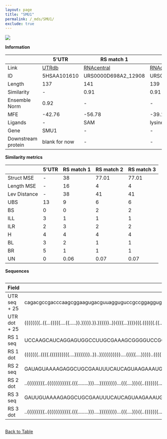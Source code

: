 ```yaml
---
layout: page
title: "SMU1"
permalink: /_mds/SMU1/
exclude: true
---
```




![](../../alns_9.28.22/aln_5HSAA101610_0.956.png?raw=true)


**Information**

| | 5'UTR       | RS match 1   | RS match 2  | RS match 3 |
| ---- | ----------- | ----------- | ----------- | ----------- |
| Link | <a href="http://utrdb.ba.itb.cnr.it/getutr/5HSAA101610/1" target="_blank" rel="noopener noreferrer">UTRdb</a>   | <a href="https://rnacentral.org/rna/URS0000D698A2/12908" target="_blank" rel="noopener noreferrer">RNAcentral</a>     |<a href="https://rnacentral.org/rna/URS0000DA1817/573058" target="_blank" rel="noopener noreferrer">RNAcentral</a>  | <a href="https://rnacentral.org/rna/URS0000AB8AF3/997350" target="_blank" rel="noopener noreferrer">RNAcentral</a>   |
| ID | 5HSAA101610     | URS0000D698A2_12908     | URS0000DA1817_573058     | URS0000AB8AF3_997350     |
| Length | 137     |  141    | 139   |  139    |
| Similarity | - | 0.91 | 0.91 | 0.91 |
| Ensemble Norm | 0.92 | - | - | - |
| MFE | -42.76 | -56.78 | -39.19 | -38.75 |
| Ligands | - | SAM | lysine | lysine |
| Gene | SMU1 | - | - | - |
| Downstream protein | blank for now    |    -    | -  | - |


**Similarity metrics**

| | 5'UTR       | RS match 1   | RS match 2  | RS match 3 |
| ---- | ----------- | ----------- | ----------- | ----------- |
| Struct MSE | - | 38 | 77.01 | 77.01 |
| Length MSE | - | 16 | 4 | 4 |
| Lev Distance | - | 38 | 41 | 41 |
| UBS| 13 | 9 | 6 | 6 |
| BS | 0 | 0 | 2 | 2 |
| ILL | 3 | 1 | 1 | 1 |
| ILR | 2 | 3 | 2 | 2 |
| H | 4 | 4 | 4 | 4 |
| BL | 3 | 2 | 1 | 1 |
| BR | 5 | 1 | 1 | 1 |
| UN | 0 | 0.06 | 0.07 | 0.07 |

**Sequences**


<div style="overflow-x:auto;">

<table>
<colgroup>
<col width="30%" />
<col width="70%" />
</colgroup>
<thead>
<tr class="header">
<th>Field</th>
<th>Description</th>
</tr>
</thead>
<tbody>
<tr>
<td markdown="span">UTR seq + 25 </td>
<td markdown="span"> cagacgccgacccaagcggaagugacguuagguguccgccggaggugucguugguguguugcgcgacuggccuugagggagagcuggggccugcucccggagagauacggcuATGTCGATCGAAATCGAATCTTCGG </td>
</tr>
<tr>
<td markdown="span">UTR dot + 25  </td>
<td markdown="span"> ((((((((..((...(((((....((.....)).))))).)).))))))..))((((...))))(((.((((((.((......)))))))).).))((((((((((.((((...))))))).........)))))))
</td>
</tr>


<tr>
<td markdown="span">RS 1 seq </td>
<td markdown="span"> UCCAAGCAUCAGGAGUGGCCUUGCGAAAGCGGGGUCCGGCAACCUGGUUUGGAGAAGCCAAGGUGCCUUGGAUGCUGUGACAGAAUUCUGUUACGGUGACCGAUGUGCGAAUGUUUACAUUCGAACAGAAUUUCUCUCGGG
</td>
</tr>


<tr>
<td markdown="span">RS 1 dot </td>
<td markdown="span"> (((((((..((((.((((((((((....))))))))..))..)))))))))))....(((((....)))))..((((((((((....))))))))))..(((((((.((((((....)))))).))).........)))).
</td>
</tr>


<tr>
<td markdown="span">RS 2 seq </td>
<td markdown="span"> GAUAGUAAAAGAGGCUGCGAAUUUCAUCAGUAAGAAAUGAAAGGGGAAUUCGCCGAAGGGAAACCUGGGGAUGCGUAGAAUAUGCGUAUAACUGUCUAUCUAAGAGUGCCCACUUUUAGAUAGAAGUGCUUUUACUGAU
</td>
</tr>


<tr>
<td markdown="span">RS 2 dot </td>
<td markdown="span"> ..(((((((((..((((((((((((.(((........)))....)))))))))...(((....)))((..(((((((.....)))))))..)).(((((((((((((....)))))))))))))))).)))))))))..
</td>
</tr>


<tr>
<td markdown="span">RS 3 seq </td>
<td markdown="span"> GAUUGUAAAAGAGGCUGCGAAUUUCAUCAGUAAGAAAUGAAAGGGGAAUUCGCCGAAGGGAAACCUGGGGAUGCGUAGAAUAUGCGUAUAACUGUCUAUCUAAGAGUGCCCGCUUUUGGAUAGAGGUGCUUUUACAAAU
</td>
</tr>


<tr>
<td markdown="span">RS 3 dot </td>
<td markdown="span"> ..(((((((((..((((((((((((.(((........)))....)))))))))...(((....)))((..(((((((.....)))))))..)).(((((((((((((....)))))))))))))))).)))))))))..
</td>
</tr>

</tbody>
</table>


</div>


[Back to Table](../../display)
